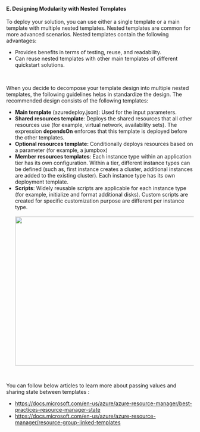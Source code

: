 <br><h4><b>E. Designing Modularity with Nested Templates</b></h4>
<p>To deploy your solution, you can use either a single  template or a main template with multiple nested templates. Nested templates  are common for more advanced scenarios. Nested templates contain the following  advantages:</p>
<ul>
  <li>Provides benefits in terms of testing, reuse,  and readability.</li>
  <li>Can reuse nested templates with other main  templates of different quickstart solutions.</li>
</ul>
<br><p>When you decide to decompose your template design into  multiple nested templates, the following guidelines helps in standardize the  design. The recommended design consists of the following templates:</p>
<ul>
  <li><strong>Main  template</strong>&nbsp;(azuredeploy.json): Used  for the input parameters.</li>
  <li><strong>Shared  resources template</strong>: Deploys the shared resources that all other  resources use (for example, virtual network, availability sets). The expression <strong>dependsOn</strong> enforces that this  template is deployed before the other templates.</li>
  <li><strong>Optional  resources template</strong><strong>: </strong>Conditionally deploys  resources based on a parameter (for example, a jumpbox)<strong></strong></li>
  <li><strong>Member resources  templates</strong>:  Each instance type within an application tier has its own configuration. Within  a tier, different instance types can be defined (such as, first instance  creates a cluster, additional instances are added to the existing cluster).  Each instance type has its own deployment template.</li>
  <li><strong>Scripts</strong>:  Widely reusable scripts are applicable for each instance type (for example,  initialize and format additional disks). Custom scripts are created for  specific customization purpose are different per instance type.</li>
 <br><img src="Images/Images/2.png"  height="400" width="700"/><br/>
</ul>
<br><p>You can follow below articles to learn more about passing  values and sharing state between templates : </p>
<ul>
  <li><a href="https://docs.microsoft.com/en-us/azure/azure-resource-manager/best-practices-resource-manager-state">https://docs.microsoft.com/en-us/azure/azure-resource-manager/best-practices-resource-manager-state</a> </li>
  <li><a href="https://docs.microsoft.com/en-us/azure/azure-resource-manager/resource-group-linked-templates">https://docs.microsoft.com/en-us/azure/azure-resource-manager/resource-group-linked-templates</a> </li>
</ul>

